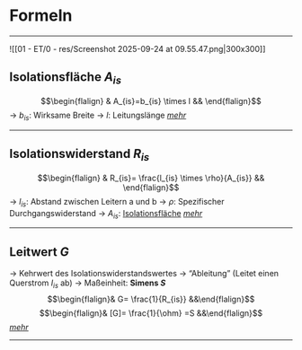 # Formeln
___
![[01 - ET/0 - res/Screenshot 2025-09-24 at 09.55.47.png|300x300]]
## Isolationsfläche $A_{is}$
$$\begin{flalign} & A_{is}=b_{is} \times l && \end{flalign}$$
→ $b_{is}$: Wirksame Breite
→ $l$: Leitungslänge
*[mehr](01%20-%20ET/0%20-%20res/AH%20Isolationswiderstand.jpg)*
___
## Isolationswiderstand $R_{is}$
$$\begin{flalign} & R_{is}= \frac{l_{is} \times \rho}{A_{is}} && \end{flalign}$$
→ $l_{is}$: Abstand zwischen Leitern a und b
→ $\rho$: Spezifischer Durchgangswiderstand
→ $A_{is}$: [Isolationsfläche](#Isolationsfläche%20$A_{is}$)
*[mehr](01%20-%20ET/0%20-%20res/AH%20Isolationswiderstand.jpg)*
___
## Leitwert $G$
→ Kehrwert des Isolationswiderstandswertes
→ “Ableitung” (Leitet einen Querstrom $I_{is}$ ab)
→ Maßeinheit: **Simens $S$**
$$\begin{flalign}& G= \frac{1}{R_{is}} &&\end{flalign}$$
$$\begin{flalign}& [G]= \frac{1}{\ohm} =S &&\end{flalign}$$
*[mehr](01%20-%20ET/0%20-%20res/AH%20Isolationswiderstand.jpg)*
___
